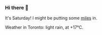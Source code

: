 ### Hi there :wave:

It's Saturday! I might be putting some [miles](https://www.strava.com/athletes/889963) in.

Weather in Toronto: light rain, at +17°C.
